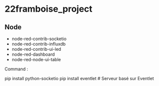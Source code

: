 # 22framboise_project

## Node

- node-red-contrib-socketio
- node-red-contrib-influxdb
- node-red-contrib-ui-led
- node-red-dashboard
- node-red-node-ui-table

Command : 

pip install python-socketio
pip install eventlet  # Serveur basé sur Eventlet
